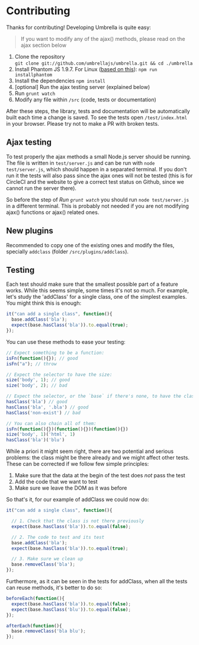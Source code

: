 # Contributing

Thanks for contributing! Developing Umbrella is quite easy:

> If you want to modify any of the ajax() methods, please read on the ajax section below

1. Clone the repository  
`git clone git://github.com/umbrellajs/umbrella.git && cd ./umbrella`
1. Install Phantom JS 1.9.7. For Linux ([based on this](https://gist.github.com/julionc/7476620)):
`npm run installphantom`
1. Install the dependencies
`npm install`
1. [optional] Run the ajax testing server (explained below)
1. Run `grunt watch`
1. Modify any file within `/src` (code, tests or documentation)

After these steps, the library, tests and documentation will be automatically built each time a change is saved. To see the tests open `/test/index.html` in your browser. Please try not to make a PR with broken tests.

## Ajax testing

To test properly the ajax methods a small Node.js server should be running. The file is written in `test/server.js` and can be run with `node test/server.js`, which should happen in a separated terminal. If you don't run it the tests will also pass since the ajax ones will not be tested (this is for CircleCI and the website to give a correct test status on Github, since we cannot run the server there).

So before the step of *Run `grunt watch`* you should run `node test/server.js` in a different terminal. This is probably not needed if you are not modifying ajax() functions or ajax() related ones.


## New plugins

Recommended to copy one of the existing ones and modify the files, specially `addclass` (folder `/src/plugins/addclass`).


## Testing

Each test should make sure that the smallest possible part of a feature works. While this seems simple, some times it's not so much. For example, let's study the 'addClass' for a single class, one of the simplest examples. You might think this is enough:

```js
it("can add a single class", function(){
  base.addClass('bla');
  expect(base.hasClass('bla')).to.equal(true);
});
```

You can use these methods to ease your testing:

```js
// Expect something to be a function:
isFn(function(){}); // good
isFn("a"); // throw

// Expect the selector to have the size:
size('body', 1); // good
size('body', 2); // bad

// Expect the selector, or the `base` if there's none, to have the class
hasClass('bla') // good
hasClass('bla', '.bla') // good
hasClass('non-exist') // bad

// You can also chain all of them:
isFn(function(){})(function(){})(function(){})
size('body', 1)('html', 1)
hasClass('bla')('blu')
```

While a priori it might seem right, there are two potential and serious problems: the class might be there already and we might affect other tests. These can be corrected if we follow few simple principles:

1. Make sure that the data at the begin of the test does *not* pass the test
1. Add the code that we want to test
1. Make sure we leave the DOM as it was before

So that's it, for our example of addClass we could now do:

```js
it("can add a single class", function(){

  // 1. Check that the class is not there previously
  expect(base.hasClass('bla')).to.equal(false);

  // 2. The code to test and its test
  base.addClass('bla');
  expect(base.hasClass('bla')).to.equal(true);

  // 3. Make sure we clean up
  base.removeClass('bla');
});
```

Furthermore, as it can be seen in the tests for addClass, when all the tests can reuse methods, it's better to do so:

```js
beforeEach(function(){
  expect(base.hasClass('bla')).to.equal(false);
  expect(base.hasClass('blu')).to.equal(false);
});

afterEach(function(){
  base.removeClass('bla blu');
});
```
